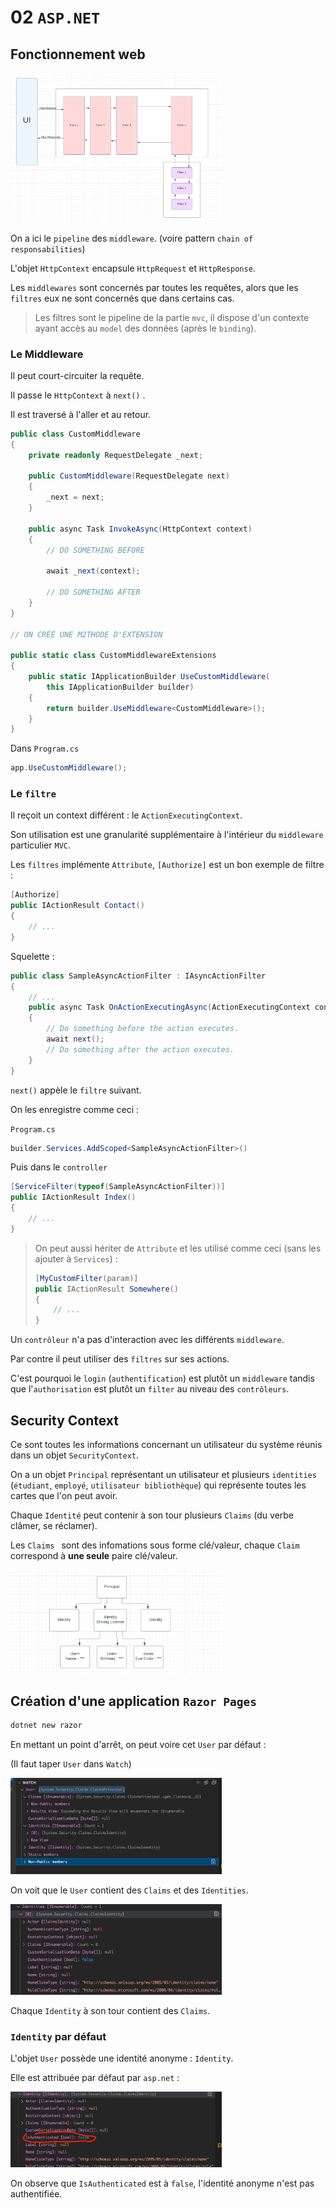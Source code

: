# 02 `ASP.NET`



## Fonctionnement web

<img src="assets/middleware-and-filters-toguether-to-handel-request.png" alt="middleware-and-filters-toguether-to-handel-request" style="zoom: 33%;" />

On a ici le `pipeline` des `middleware`. (voire pattern `chain of responsabilities`)

L'objet `HttpContext` encapsule `HttpRequest` et `HttpResponse`.

Les `middlewares` sont concernés par toutes les requêtes, alors que les `filtres` eux ne sont concernés que dans certains cas.

> Les filtres sont le pipeline de la partie `mvc`, il dispose d'un contexte ayant accès au `model` des données (après le `binding`).

### Le Middleware

Il peut court-circuiter la requête.

Il passe le `HttpContext` à `next()` .

Il est traversé à l'aller et au retour.

```cs
public class CustomMiddleware
{
    private readonly RequestDelegate _next;

    public CustomMiddleware(RequestDelegate next)
    {
        _next = next;
    }

    public async Task InvokeAsync(HttpContext context)
    {
        // DO SOMETHING BEFORE
        
        await _next(context);
        
        // DO SOMETHING AFTER
    }
}

// ON CRÉÉ UNE M2THODE D'EXTENSION

public static class CustomMiddlewareExtensions
{
    public static IApplicationBuilder UseCustomMiddleware(
        this IApplicationBuilder builder)
    {
        return builder.UseMiddleware<CustomMiddleware>();
    }
}
```

Dans `Program.cs`

```cs
app.UseCustomMiddleware();
```



### Le `filtre`

Il reçoit un context différent : le `ActionExecutingContext`.

Son utilisation est une granularité supplémentaire à l'intérieur du `middleware` particulier `MVC`.

Les `filtres` implémente `Attribute`, `[Authorize]` est un bon exemple de filtre :

```cs
[Authorize]
public IActionResult Contact()
{
    // ...
}
```

Squelette :

```cs
public class SampleAsyncActionFilter : IAsyncActionFilter
{
    // ...
    public async Task OnActionExecutingAsync(ActionExecutingContext context, ActionExecutionDelegate next)
    {
        // Do something before the action executes.
        await next();
        // Do something after the action executes.
    }
}
```

`next()` appèle le `filtre` suivant.

On les enregistre comme ceci :

`Program.cs`

```cs
builder.Services.AddScoped<SampleAsyncActionFilter>()
```

Puis dans le `controller`

```cs
[ServiceFilter(typeof(SampleAsyncActionFilter))]
public IActionResult Index()
{
    // ...
}
```

> On peut aussi hériter de `Attribute` et les utilisé comme ceci (sans les ajouter à `Services`) :
>
> ```cs
> [MyCustomFilter(param)]
> public IActionResult Somewhere()
> {
>     // ...
> }
> ```
>
>  

Un `contrôleur` n'a pas d'interaction avec les différents `middleware`.

Par contre il peut utiliser des `filtres` sur ses actions.

C'est pourquoi le `login` (`authentification`) est plutôt un `middleware` tandis que l'`authorisation` est plutôt un `filter` au niveau des `contrôleurs`.



## Security Context

Ce sont toutes les informations concernant un utilisateur du système réunis dans un objet `SecurityContext`.

On a un objet `Principal` représentant un utilisateur et plusieurs `identities` (`étudiant`, `employé`, `utilisateur bibliothèque`) qui représente toutes les cartes que l'on peut avoir.

Chaque `Identité` peut contenir à son tour plusieurs `Claims` (du verbe clâmer, se réclamer).

Les `Claims ` sont des infomations sous forme clé/valeur, chaque `Claim` correspond à **une seule** paire clé/valeur.

<img src="assets/security-context.png" alt="security-context" style="zoom: 33%;" />



## Création d'une application `Razor Pages`

```bash
dotnet new razor
```

En mettant un point d'arrêt, on peut voire cet `User` par défaut :

(Il faut taper `User` dans `Watch`)

<img src="assets/claims-principal-user-watch.png" alt="claims-principal-user-watch" style="zoom: 33%;" />

On voit que le `User` contient des `Claims` et des `Identities`.

<img src="assets/claims-per-identities-contains.png" alt="claims-per-identities-contains" style="zoom: 33%;" />

Chaque `Identity` à son tour contient des `Claims`.



### `Identity` par défaut

L'objet `User` possède une identité anonyme : `Identity`.

Elle est attribuée par défaut par `asp.net` :

<img src="assets/authenticated-false-anonymous-identity.png" alt="authenticated-false-anonymous-identity" style="zoom:33%;" />

On observe que `IsAuthenticated` est à `false`, l'identité anonyme n'est pas authentifiée.